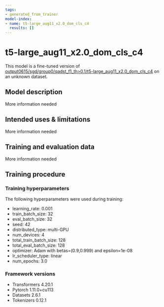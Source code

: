 ```yaml
---
tags:
- generated_from_trainer
model-index:
- name: t5-large_aug11_x2.0_dom_cls_c4
  results: []
---
```


<!-- This model card has been generated automatically according to the information the Trainer had access to. You
should probably proofread and complete it, then remove this comment. -->

# t5-large_aug11_x2.0_dom_cls_c4

This model is a fine-tuned version of [output0615/sgd/group0/qadst_f1_th>0.1/t5-large_aug11_x2.0_dom_cls_c4](https://huggingface.co/output0615/sgd/group0/qadst_f1_th>0.1/t5-large_aug11_x2.0_dom_cls_c4) on an unknown dataset.

## Model description

More information needed

## Intended uses & limitations

More information needed

## Training and evaluation data

More information needed

## Training procedure

### Training hyperparameters

The following hyperparameters were used during training:
- learning_rate: 0.001
- train_batch_size: 32
- eval_batch_size: 32
- seed: 42
- distributed_type: multi-GPU
- num_devices: 4
- total_train_batch_size: 128
- total_eval_batch_size: 128
- optimizer: Adam with betas=(0.9,0.999) and epsilon=1e-08
- lr_scheduler_type: linear
- num_epochs: 3.0

### Framework versions

- Transformers 4.20.1
- Pytorch 1.11.0+cu113
- Datasets 2.6.1
- Tokenizers 0.12.1
